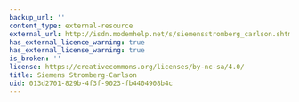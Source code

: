 ```yaml
---
backup_url: ''
content_type: external-resource
external_url: http://isdn.modemhelp.net/s/siemensstromberg_carlson.shtml
has_external_licence_warning: true
has_external_license_warning: true
is_broken: ''
license: https://creativecommons.org/licenses/by-nc-sa/4.0/
title: Siemens Stromberg-Carlson
uid: 013d2701-829b-4f3f-9023-fb4404908b4c
---
```

